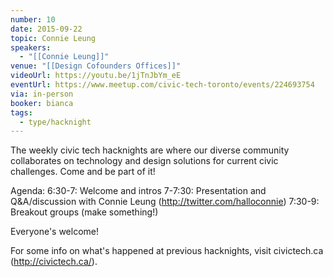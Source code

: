 ```yaml
---
number: 10
date: 2015-09-22
topic: Connie Leung
speakers:
  - "[[Connie Leung]]"
venue: "[[Design Cofounders Offices]]"
videoUrl: https://youtu.be/1jTnJbYm_eE
eventUrl: https://www.meetup.com/civic-tech-toronto/events/224693754
via: in-person
booker: bianca
tags:
  - type/hacknight
---
```


The weekly civic tech hacknights are where our diverse community collaborates on technology and design solutions for current civic challenges. Come and be part of it!

Agenda:
6:30-7: Welcome and intros
7-7:30: Presentation and Q&A/discussion with Connie Leung (http://twitter.com/halloconnie)
7:30-9: Breakout groups (make something!)

Everyone's welcome!

For some info on what's happened at previous hacknights, visit civictech.ca (http://civictech.ca/).
